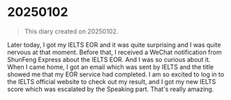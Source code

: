 # 20250102

> This diary created on 20250102.

Later today, I got my IELTS EOR and it was quite surprising and I was quite nervous at that moment. Before that, I received a WeChat notification from ShunFeng Express about the IELTS EOR. And I was so curious about it. When I came home, I got an email which was sent by IELTS and the title showed me that my EOR service had completed. I am so excited to log in to the IELTS official website to check out my result, and I got my new IELTS score which was escalated by the Speaking part. That's really amazing.
